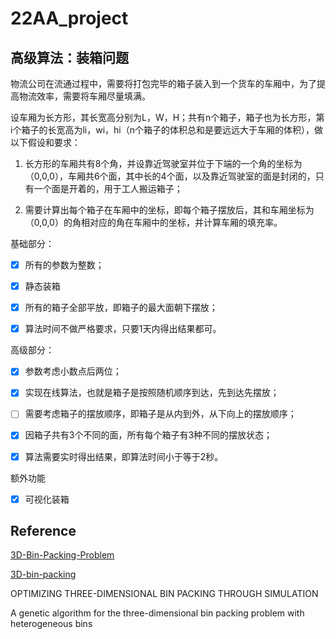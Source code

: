 # 22AA_project

## 高级算法：装箱问题

物流公司在流通过程中，需要将打包完毕的箱子装入到一个货车的车厢中，为了提高物流效率，需要将车厢尽量填满。

设车厢为长方形，其长宽高分别为L，W，H；共有n个箱子，箱子也为长方形，第i个箱子的长宽高为li，wi，hi（n个箱子的体积总和是要远远大于车厢的体积），做以下假设和要求：

1. 长方形的车厢共有8个角，并设靠近驾驶室并位于下端的一个角的坐标为（0,0,0），车厢共6个面，其中长的4个面，以及靠近驾驶室的面是封闭的，只有一个面是开着的，用于工人搬运箱子；

2. 需要计算出每个箱子在车厢中的坐标，即每个箱子摆放后，其和车厢坐标为（0,0,0）的角相对应的角在车厢中的坐标，并计算车厢的填充率。

基础部分：

- [x] 所有的参数为整数；

- [x] 静态装箱

- [x] 所有的箱子全部平放，即箱子的最大面朝下摆放；

- [x] 算法时间不做严格要求，只要1天内得出结果都可。

高级部分：

- [x] 参数考虑小数点后两位；

- [x] 实现在线算法，也就是箱子是按照随机顺序到达，先到达先摆放；

- [ ] 需要考虑箱子的摆放顺序，即箱子是从内到外，从下向上的摆放顺序；

- [x] 因箱子共有3个不同的面，所有每个箱子有3种不同的摆放状态；

- [x] 算法需要实时得出结果，即算法时间小于等于2秒。

额外功能

- [x] 可视化装箱



## Reference

[3D-Bin-Packing-Problem](https://github.com/Janet-19/3d-bin-packing-problem)

[3D-bin-packing](https://github.com/jerry800416/3D-bin-packing)

OPTIMIZING THREE-DIMENSIONAL BIN PACKING THROUGH SIMULATION

A genetic algorithm for the three-dimensional bin packing problem with heterogeneous bins
